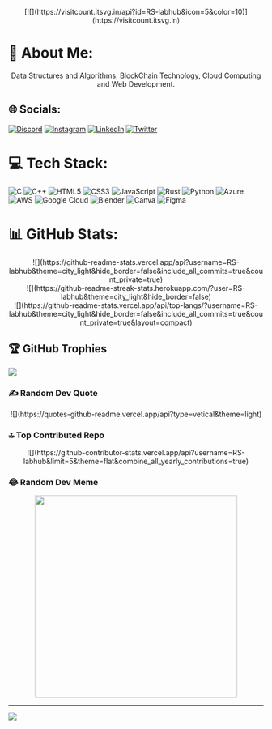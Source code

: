 
<p align='center'>
[![](https://visitcount.itsvg.in/api?id=RS-labhub&icon=5&color=10)](https://visitcount.itsvg.in)
</p>

# 💫 About Me:
<p align='center'>
Data Structures and Algorithms, BlockChain Technology, Cloud Computing and Web Development.
</p>

## 🌐 Socials:
[![Discord](https://img.shields.io/badge/Discord-%237289DA.svg?logo=discord&logoColor=white)](https://discord.gg/rohansrma) [![Instagram](https://img.shields.io/badge/Instagram-%23E4405F.svg?logo=Instagram&logoColor=white)](https://instagram.com/r_rohan__._) [![LinkedIn](https://img.shields.io/badge/LinkedIn-%230077B5.svg?logo=linkedin&logoColor=white)](https://linkedin.com/in/https://www.linkedin.com/in/rohan-sharma-9386rs) [![Twitter](https://img.shields.io/badge/Twitter-%231DA1F2.svg?logo=Twitter&logoColor=white)](https://twitter.com/https://twitter.com/rrs00179) 

# 💻 Tech Stack:
![C](https://img.shields.io/badge/c-%2300599C.svg?style=flat&logo=c&logoColor=white) ![C++](https://img.shields.io/badge/c++-%2300599C.svg?style=flat&logo=c%2B%2B&logoColor=white) ![HTML5](https://img.shields.io/badge/html5-%23E34F26.svg?style=flat&logo=html5&logoColor=white) ![CSS3](https://img.shields.io/badge/css3-%231572B6.svg?style=flat&logo=css3&logoColor=white) ![JavaScript](https://img.shields.io/badge/javascript-%23323330.svg?style=flat&logo=javascript&logoColor=%23F7DF1E) ![Rust](https://img.shields.io/badge/rust-%23000000.svg?style=flat&logo=rust&logoColor=white) ![Python](https://img.shields.io/badge/python-3670A0?style=flat&logo=python&logoColor=ffdd54) ![Azure](https://img.shields.io/badge/azure-%230072C6.svg?style=flat&logo=microsoftazure&logoColor=white) ![AWS](https://img.shields.io/badge/AWS-%23FF9900.svg?style=flat&logo=amazon-aws&logoColor=white) ![Google Cloud](https://img.shields.io/badge/GoogleCloud-%234285F4.svg?style=flat&logo=google-cloud&logoColor=white) ![Blender](https://img.shields.io/badge/blender-%23F5792A.svg?style=flat&logo=blender&logoColor=white) ![Canva](https://img.shields.io/badge/Canva-%2300C4CC.svg?style=flat&logo=Canva&logoColor=white) ![Figma](https://img.shields.io/badge/figma-%23F24E1E.svg?style=flat&logo=figma&logoColor=white)
# 📊 GitHub Stats:

<p align='center'>
![](https://github-readme-stats.vercel.app/api?username=RS-labhub&theme=city_light&hide_border=false&include_all_commits=true&count_private=true)<br/>
![](https://github-readme-streak-stats.herokuapp.com/?user=RS-labhub&theme=city_light&hide_border=false)<br/>
![](https://github-readme-stats.vercel.app/api/top-langs/?username=RS-labhub&theme=city_light&hide_border=false&include_all_commits=true&count_private=true&layout=compact)
</p>

## 🏆 GitHub Trophies
![](https://github-profile-trophy.vercel.app/?username=RS-labhub&theme=flat&no-frame=false&no-bg=false&margin-w=4)

### ✍️ Random Dev Quote
<p align='center'>
![](https://quotes-github-readme.vercel.app/api?type=vetical&theme=light)
</p>

### 🔝 Top Contributed Repo
<p align='center'>
![](https://github-contributor-stats.vercel.app/api?username=RS-labhub&limit=5&theme=flat&combine_all_yearly_contributions=true)
</p>

### 😂 Random Dev Meme
<p align='center'>
<img src='https://randommeme-five.vercel.app/' style="height: 400px;"/>
</p>

---
[![](https://visitcount.itsvg.in/api?id=RS-labhub&icon=5&color=10)](https://visitcount.itsvg.in)
